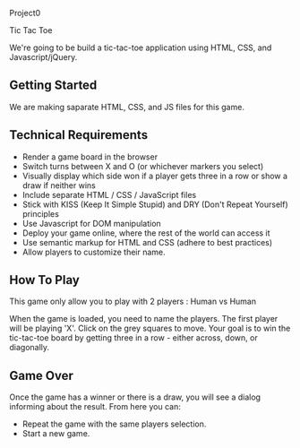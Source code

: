 Project0

Tic Tac Toe

We're going to be build a tic-tac-toe application using HTML, CSS, and Javascript/jQuery. 

## Getting Started
We are making saparate HTML, CSS, and JS files for this game.


## Technical Requirements
* Render a game board in the browser
* Switch turns between X and O (or whichever markers you select)
* Visually display which side won if a player gets three in a row or show a draw if neither wins
* Include separate HTML / CSS / JavaScript files
* Stick with KISS (Keep It Simple Stupid) and DRY (Don't Repeat Yourself) principles
* Use Javascript for DOM manipulation
* Deploy your game online, where the rest of the world can access it
* Use semantic markup for HTML and CSS (adhere to best practices)
* Allow players to customize their name.

## How To Play
This game only allow you to play with 2 players :
Human vs Human

When the game is loaded, you need to name the players. The first player will be playing 'X'.
Click on the grey squares to move.
Your goal is to win the tic-tac-toe board by getting three in a row - either across, down, or diagonally.

## Game Over
Once the game has a winner or there is a draw, you will see a dialog informing about the result. From here you can:

* Repeat the game with the same players selection.
* Start a new game.



